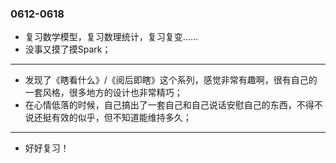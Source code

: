 ### 0612-0618

- 复习数学模型，复习数理统计，复习复变……
- 没事又摸了摸Spark；

---

- 发现了《瞎看什么》/《阅后即瞎》这个系列，感觉非常有趣啊，很有自己的一套风格，很多地方的设计也非常精巧；
- 在心情低落的时候，自己搞出了一套自己和自己说话安慰自己的东西，不得不说还挺有效的似乎，但不知道能维持多久；

---

- 好好复习！